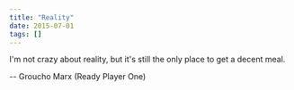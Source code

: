 ```yaml
---
title: "Reality"
date: 2015-07-01
tags: []
---
```


I'm not crazy about reality, but it's still the only place to get a decent meal.

-- Groucho Marx (Ready Player One)
